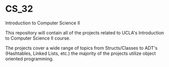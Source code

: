 # CS_32
Introduction to Computer Science II

This repository will contain all of the projects related to UCLA's Introduction to Computer Science II course.

The projects cover a wide range of topics from Structs/Classes to ADT's  (Hashtables, Linked Lists, etc.) the majority of the projects utilize object oriented programming.
